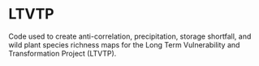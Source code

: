 # LTVTP
Code used to create anti-correlation, precipitation, storage shortfall, and wild plant species richness maps for the Long Term Vulnerability and Transformation Project (LTVTP).

